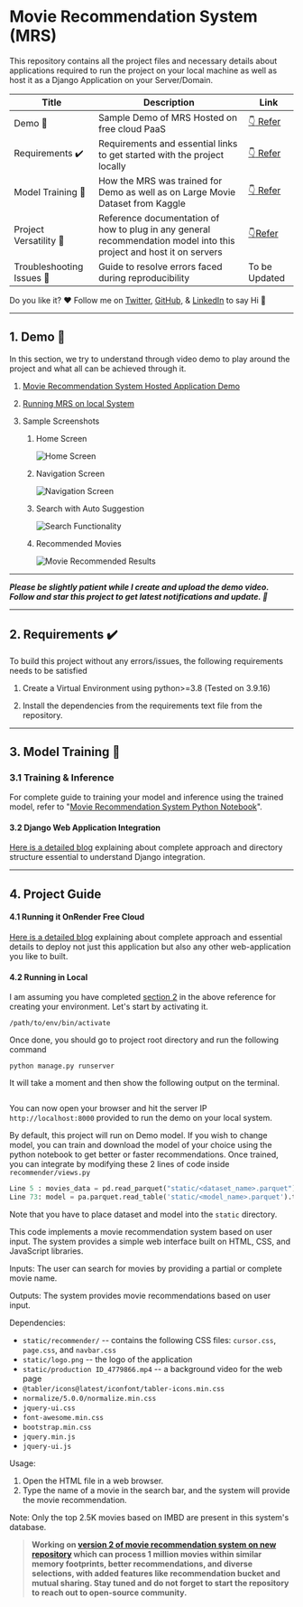 # Movie Recommendation System (MRS)

This repository contains all the project files and necessary details about applications required to run the project on your local machine as well as host it as a Django Application on your Server/Domain.

| Title                                    | Description                                                                                                         | Link                                                                                                                       |
| ---------------------------------------- | ------------------------------------------------------------------------------------------------------------------- | -------------------------------------------------------------------------------------------------------------------------- |
| Demo :movie_camera:                      | Sample Demo of MRS Hosted on free cloud PaaS                                                                        | [:point_down: Refer](https://github.com/inboxpraveen/movie-recommendation-system#1-demo-movie_camera)                      |
| Requirements :heavy_check_mark:          | Requirements and essential links to get started with the project locally                                            | [:point_down: Refer](https://github.com/inboxpraveen/movie-recommendation-system#2-requirements-heavy_check_mark)          |
| Model Training :small_red_triangle_down: | How the MRS was trained for Demo as well as on Large Movie Dataset from Kaggle                                      | [:point_down: Refer](https://github.com/inboxpraveen/movie-recommendation-system#3-model-training-small_red_triangle_down) |
| Project Versatility :page_with_curl:     | Reference documentation of how to plug in any general recommendation model into this project and host it on servers | [:point_down:Refer](https://github.com/inboxpraveen/movie-recommendation-system#4-project-guide)                           |
| Troubleshooting Issues :muscle:          | Guide to resolve errors faced during reproducibility                                                                | To be Updated                                                                                                              |

Do you like it? :heart: Follow me on [Twitter](https://twitter.com/InboxPraveen), [GitHub](https://github.com/inboxpraveen), & [LinkedIn](https://www.linkedin.com/in/praveen-kumar-inbox/) to say Hi :wave:

<hr>

## 1. Demo :movie_camera:

In this section, we try to understand through video demo to play around the project and what all can be achieved through it.

1. [Movie Recommendation System Hosted Application Demo](https://movie-recommendation-8g56.onrender.com/)

2. [Running MRS on local System](https://github.com/inboxpraveen/movie-recommendation-system/tree/master#42-running-in-local)

3. Sample Screenshots

   1. Home Screen

      <img src="static/images/ss1.png" alt="Home Screen" />

   2. Navigation Screen

      <img src="static/images/ss2.png" alt="Navigation Screen" />

   3. Search with Auto Suggestion

      <img src="static/images/ss3.png" alt="Search Functionality" />

   4. Recommended Movies

      <img src="static/images/ss4.png" alt="Movie Recommended Results" />

____

***Please be slightly patient while I create and upload the demo video. Follow and star this project to get latest notifications and update. :raised_hands:***

<hr>

## 2. Requirements :heavy_check_mark:

To build this project without any errors/issues, the following requirements needs to be satisfied

1. Create a Virtual Environment using python>=3.8 (Tested on 3.9.16)

2. Install the dependencies from the requirements text file from the repository.

<hr>

## 3. Model Training :small_red_triangle_down:

### 3.1 Training & Inference

For complete guide to training your model and inference using the trained model, refer to "[Movie Recommendation System Python Notebook](https://github.com/inboxpraveen/movie-recommendation-system/blob/master/Movie_Recommendation_System_Complete_Guide.ipynb)".

#### 3.2 Django Web Application Integration

[Here is a detailed blog](https://medium.com/analytics-vidhya/movie-recommendation-system-python-flask-web-application-heroku-deployment-7e39492b640c) explaining about complete approach and directory structure essential to understand Django integration.

<hr>

## 4. Project Guide

#### 4.1 Running it OnRender Free Cloud

[Here is a detailed blog](https://medium.com/analytics-vidhya/movie-recommendation-system-python-flask-web-application-heroku-deployment-7e39492b640c) explaining about complete approach and essential details to deploy not just this application but also any other web-application you like to built.

#### 4.2 Running in Local

I am assuming you have completed [section 2](https://github.com/inboxpraveen/movie-recommendation-system#2-requirements-heavy_check_mark) in the above reference for creating your environment. Let's start by activating it.

```shell
/path/to/env/bin/activate
```

Once done, you should go to project root directory and run the following command

```she
python manage.py runserver
```

It will take a moment and then show the following output on the terminal.

<img title="" src="./readme_images/runserver_demo.png" alt="">

You can now open your browser and hit the server IP `http://localhost:8000` provided to run the demo on your local system.

By default, this project will run on Demo model. If you wish to change model, you can train and download the model of your choice using the python notebook to get better or faster recommendations. Once trained, you can integrate by modifying these 2 lines of code inside `recommender/views.py`

```python
Line 5 : movies_data = pd.read_parquet("static/<dataset_name>.parquet")
Line 73: model = pa.parquet.read_table('static/<model_name>.parquet').to_pandas()
```

Note that you have to place dataset and model into the `static` directory.

This code implements a movie recommendation system based on user input. The system provides a simple web interface built on HTML, CSS, and JavaScript libraries.

Inputs: The user can search for movies by providing a partial or complete movie name.

Outputs: The system provides movie recommendations based on user input.

Dependencies:

* `static/recommender/` -- contains the following CSS files: `cursor.css`, `page.css`, and `navbar.css`
* `static/logo.png` -- the logo of the application
* `static/production ID_4779866.mp4` -- a background video for the web page
* `@tabler/icons@latest/iconfont/tabler-icons.min.css`
* `normalize/5.0.0/normalize.min.css`
* `jquery-ui.css`
* `font-awesome.min.css`
* `bootstrap.min.css`
* `jquery.min.js`
* `jquery-ui.js`

Usage:

1. Open the HTML file in a web browser.
2. Type the name of a movie in the search bar, and the system will provide the movie recommendation.

Note: Only the top 2.5K movies based on IMBD are present in this system's database.

> **Working on [version 2 of movie recommendation system on new repository](https://github.com/inboxpraveen/movie-recommendation-system-version-2) which can process 1 million movies within similar memory footprints, better recommendations, and diverse selections, with added features like recommendation bucket and mutual sharing. Stay tuned and do not forget to start the repository to reach out to open-source community.**
